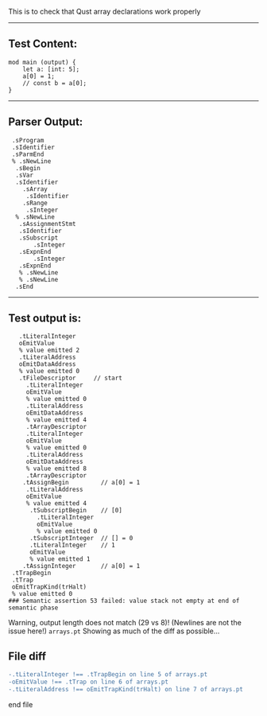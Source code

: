 This is to check that Qust array declarations work properly

-------------------------


Test Content: 
-------------------------
```
mod main (output) { 
    let a: [int: 5];
    a[0] = 1;
    // const b = a[0];
}
```
------------------------


Parser Output: 
-------------------------
```
 .sProgram
 .sIdentifier
 .sParmEnd
 % .sNewLine
  .sBegin
  .sVar
  .sIdentifier
    .sArray
     .sIdentifier
    .sRange
     .sInteger
  % .sNewLine
   .sAssignmentStmt
   .sIdentifier
   .sSubscript
       .sInteger
   .sExpnEnd
       .sInteger
   .sExpnEnd
   % .sNewLine
   % .sNewLine
  .sEnd

```
------------------------

Test output is: 
-------------------------
```
   .tLiteralInteger
   oEmitValue
   % value emitted 2
   .tLiteralAddress
   oEmitDataAddress
   % value emitted 0
   .tFileDescriptor     // start
     .tLiteralInteger
     oEmitValue
     % value emitted 0
     .tLiteralAddress
     oEmitDataAddress
     % value emitted 4
     .tArrayDescriptor
     .tLiteralInteger
     oEmitValue
     % value emitted 0
     .tLiteralAddress
     oEmitDataAddress
     % value emitted 8
     .tArrayDescriptor
    .tAssignBegin         // a[0] = 1
     .tLiteralAddress
     oEmitValue
     % value emitted 4
      .tSubscriptBegin    // [0]
        .tLiteralInteger
        oEmitValue
        % value emitted 0
      .tSubscriptInteger  // [] = 0
      .tLiteralInteger    // 1
      oEmitValue
      % value emitted 1
    .tAssignInteger       // a[0] = 1
 .tTrapBegin
 .tTrap
 oEmitTrapKind(trHalt)
 % value emitted 0
### Semantic assertion 53 failed: value stack not empty at end of semantic phase

```


Warning, output length does not match (29 vs 8)!  (Newlines are not the issue here!) `arrays.pt`
Showing as much of the diff as possible...

File diff
-------------------------
```diff
-.tLiteralInteger !== .tTrapBegin on line 5 of arrays.pt
-oEmitValue !== .tTrap on line 6 of arrays.pt
-.tLiteralAddress !== oEmitTrapKind(trHalt) on line 7 of arrays.pt

```
end file
